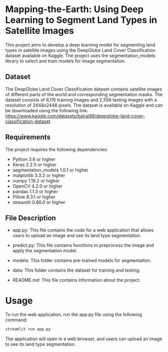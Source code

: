 # Mapping-the-Earth: Using Deep Learning to Segment Land Types in Satellite Images

This project aims to develop a deep learning model for segmenting land types in satellite images using the DeepGlobe Land Cover Classification dataset available on Kaggle. The project uses the segmentation_models library to select and train models for image segmentation.

## Dataset
The DeepGlobe Land Cover Classification dataset contains satellite images of different parts of the world and corresponding segmentation masks. The dataset consists of 6,115 training images and 2,558 testing images with a resolution of 2448x2448 pixels. The dataset is available on Kaggle and can be downloaded using the following link: https://www.kaggle.com/datasets/balraj98/deepglobe-land-cover-classification-dataset

## Requirements
The project requires the following dependencies:

- Python 3.6 or higher
- Keras 2.2.5 or higher
- segmentation_models 1.0.1 or higher
- matplotlib 3.3.2 or higher
- numpy 1.19.2 or higher
- OpenCV 4.2.0 or higher
- pandas 1.1.3 or higher
- Pillow 8.3.1 or higher
- streamlit 0.86.0 or higher

## File Description
- app.py: This file contains the code for a web application that allows users to upload an image and see its land type segmentation.

- predict.py: This file contains functions to preprocess the image and apply the segmentation model.

- models: This folder contains pre-trained models for segmentation.

- data: This folder contains the dataset for training and testing.

- README.md: This file contains information about the project.

# Usage
To run the web application, run the app.py file using the following command:
```sh
streamlit run app.py
```
The application will open in a web browser, and users can upload an image to see its land type segmentation.